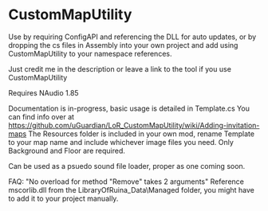 # CustomMapUtility

Use by requiring ConfigAPI and referencing the DLL for auto updates, or by dropping the cs files in Assembly into your own project and add using CustomMapUtility to your namespace references.

Just credit me in the description or leave a link to the tool if you use CustomMapUtility

Requires NAudio 1.85

Documentation is in-progress, basic usage is detailed in Template.cs
You can find info over at https://github.com/uGuardian/LoR_CustomMapUtility/wiki/Adding-invitation-maps
The Resources folder is included in your own mod, rename Template to your map name and include whichever image files you need. Only Background and Floor are required.

Can be used as a psuedo sound file loader, proper as one coming soon.

FAQ:
"No overload for method "Remove" takes 2 arguments"
Reference mscorlib.dll from the LibraryOfRuina_Data\Managed folder, you might have to add it to your project manually.
